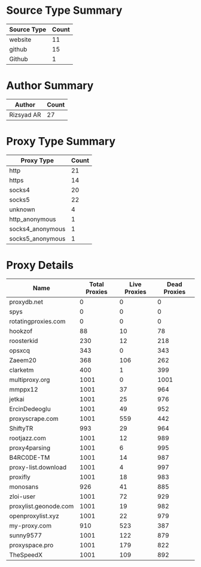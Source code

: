# Source Type Summary

| Source Type | Count |
|-------------|-------|
| website | 11 |
| github | 15 |
| Github | 1 |


# Author Summary

| Author | Count |
|--------|-------|
| Rizsyad AR | 27 |


# Proxy Type Summary

| Proxy Type | Count |
|------------|-------|
| http | 21 |
| https | 14 |
| socks4 | 20 |
| socks5 | 22 |
| unknown | 4 |
| http_anonymous | 1 |
| socks4_anonymous | 1 |
| socks5_anonymous | 1 |


# Proxy Details

| Name | Total Proxies | Live Proxies | Dead Proxies |
|------|---------------|--------------|---------------|
| proxydb.net | 0 | 0 | 0 |
| spys | 0 | 0 | 0 |
| rotatingproxies.com | 0 | 0 | 0 |
| hookzof | 88 | 10 | 78 |
| roosterkid | 230 | 12 | 218 |
| opsxcq | 343 | 0 | 343 |
| Zaeem20 | 368 | 106 | 262 |
| clarketm | 400 | 1 | 399 |
| multiproxy.org | 1001 | 0 | 1001 |
| mmppx12 | 1001 | 37 | 964 |
| jetkai | 1001 | 25 | 976 |
| ErcinDedeoglu | 1001 | 49 | 952 |
| proxyscrape.com | 1001 | 559 | 442 |
| ShiftyTR | 993 | 29 | 964 |
| rootjazz.com | 1001 | 12 | 989 |
| proxy4parsing | 1001 | 6 | 995 |
| B4RC0DE-TM | 1001 | 14 | 987 |
| proxy-list.download | 1001 | 4 | 997 |
| proxifly | 1001 | 18 | 983 |
| monosans | 926 | 41 | 885 |
| zloi-user | 1001 | 72 | 929 |
| proxylist.geonode.com | 1001 | 19 | 982 |
| openproxylist.xyz | 1001 | 22 | 979 |
| my-proxy.com | 910 | 523 | 387 |
| sunny9577 | 1001 | 122 | 879 |
| proxyspace.pro | 1001 | 179 | 822 |
| TheSpeedX | 1001 | 109 | 892 |

